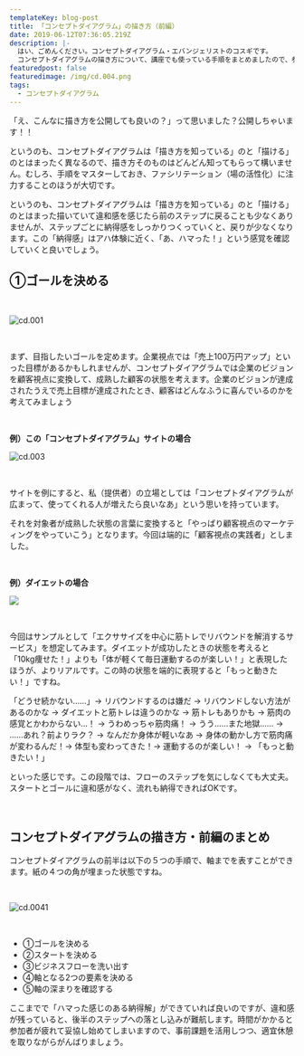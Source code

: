 ```yaml
---
templateKey: blog-post
title: 「コンセプトダイアグラム」の描き方（前編）
date: 2019-06-12T07:36:05.219Z
description: |-
  はい、ごめんください。コンセプトダイアグラム・エバンジェリストのコスギです。
  コンセプトダイアグラムの描き方について、講座でも使っている手順をまとめましたので、参考にしてください。まずはステップへの落とし込み直前までの「前編」です。
featuredpost: false
featuredimage: /img/cd.004.png
tags:
  - コンセプトダイアグラム
---
```

「え、こんなに描き方を公開しても良いの？」って思いました？公開しちゃいます！！

というのも、コンセプトダイアグラムは「描き方を知っている」のと「描ける」のとはまったく異なるので、描き方そのものはどんどん知ってもらって構いません。むしろ、手順をマスターしておき、ファシリテーション（場の活性化）に注力することのほうが大切です。

というのも、コンセプトダイアグラムは「描き方を知っている」のと「描ける」のとはまった描いていて違和感を感じたら前のステップに戻ることも少なくありませんが、ステップごとに納得感をしっかりつくっていくと、戻りが少なくなります。この「納得感」はアハ体験に近く、「あ、ハマった！」という感覚を確認していくと良いでしょう。

## ①ゴールを決める

<br>

![cd.001](/img/cd.001-300x169.png)

<br>

まず、目指したいゴールを定めます。企業視点では「売上100万円アップ」といった目標があるかもしれませんが、コンセプトダイアグラムでは企業のビジョンを顧客視点に変換して、成熟した顧客の状態を考えます。企業のビジョンが達成されたうえで売上目標が達成されたとき、顧客はどんなふうに喜んでいるのかを考えてみましょう

<br>

**例）この「コンセプトダイアグラム」サイトの場合**

![cd.003](/img/cd.003-300x169.png)

<br>

サイトを例にすると、私（提供者）の立場としては「コンセプトダイアグラムが広まって、使ってくれる人が増えたら良いなあ」という思いを持っています。

それを対象者が成熟した状態の言葉に変換すると「やっぱり顧客視点のマーケティングをやっていこう」となります。今回は端的に「顧客視点の実践者」としました。

<br>

**例）ダイエットの場合**

![](/img/cd.004-300x169.png)

<br>

今回はサンプルとして「エクササイズを中心に筋トレでリバウンドを解消するサービス」を想定してみます。ダイエットが成功したときの状態を考えると「10kg痩せた！」よりも「体が軽くて毎日運動するのが楽しい！」と表現したほうが、よりリアルです。この時の状態を端的に表現すると「もっと動きたい！」ですね。

「どうせ続かない……」→ リバウンドするのは嫌だ → リバウンドしない方法があるのかな → ダイエットと筋トレは違うのかな → 筋トレもありかも → 筋肉の感覚とかわからない…！ → うわめっちゃ筋肉痛！ → うう……また地獄…… → ……あれ？前よりラク？ → なんだか身体が軽いなあ → 身体の動かし方で筋肉痛が変わるんだ！→ 体型も変わってきた！→ 運動するのが楽しい！ → 「もっと動きたい！」

といった感じです。この段階では、フローのステップを気にしなくても大丈夫。スタートとゴールに違和感がなく、流れも納得できればOKです。

<br>

## **コンセプトダイアグラムの描き方・前編のまとめ**

コンセプトダイアグラムの前半は以下の５つの手順で、軸までを表すことができます。紙の４つの角が埋まった状態ですね。

<br>

![cd.0041](/img/cd.004.png)

<br>

* ①ゴールを決める
* ②スタートを決める
* ③ビジネスフローを洗い出す
* ④軸となる2つの要素を決める
* ⑤軸の深まりを確認する

ここまでで「ハマった感じのある納得解」ができていれば良いのですが、違和感が残っていると、後半のステップへの落とし込みが難航します。時間がかかると参加者が疲れて妥協し始めてしまいますので、事前課題を活用しつつ、適宜休憩を取りながらがんばりましょう。